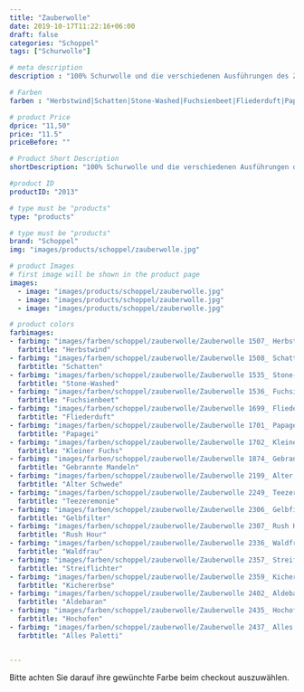 ```yaml
---
title: "Zauberwolle"
date: 2019-10-17T11:22:16+06:00
draft: false
categories: "Schoppel"
tags: ["Schurwolle"]

# meta description
description : "100% Schurwolle und die verschiedenen Ausführungen des Zauberball Cotton."

# Farben
farben : "Herbstwind|Schatten|Stone-Washed|Fuchsienbeet|Fliederduft|Papagei|Kleiner Fuchs|Gebrannte Mandeln|Alter Schwede|Teezeremonie|Gelbfilter|Rush Hour|Waldfrau|Streiflichter|Kichererbse|Aldebaran|Hochofen|Alles Paletti"

# product Price
dprice: "11,50"
price: "11.5"
priceBefore: ""

# Product Short Description
shortDescription: "100% Schurwolle und die verschiedenen Ausführungen des Zauberball Cotton."

#product ID
productID: "2013"

# type must be "products"
type: "products"

# type must be "products"
brand: "Schoppel"
img: "images/products/schoppel/zauberwolle.jpg"   

# product Images
# first image will be shown in the product page
images:
  - image: "images/products/schoppel/zauberwolle.jpg"
  - image: "images/products/schoppel/zauberwolle.jpg"
  - image: "images/products/schoppel/zauberwolle.jpg"

# product colors
farbimages:
- farbimg: "images/farben/schoppel/zauberwolle/Zauberwolle 1507_ Herbstwind.jpg"	
  farbtitle: "Herbstwind"
- farbimg: "images/farben/schoppel/zauberwolle/Zauberwolle 1508_ Schatten.jpg"	
  farbtitle: "Schatten"
- farbimg: "images/farben/schoppel/zauberwolle/Zauberwolle 1535_ Stone-Washed.jpg"	
  farbtitle: "Stone-Washed"
- farbimg: "images/farben/schoppel/zauberwolle/Zauberwolle 1536_ Fuchsienbeet.jpg"	
  farbtitle: "Fuchsienbeet"
- farbimg: "images/farben/schoppel/zauberwolle/Zauberwolle 1699_ Fliederduft.jpg"	
  farbtitle: "Fliederduft"
- farbimg: "images/farben/schoppel/zauberwolle/Zauberwolle 1701_ Papagei.jpg"	
  farbtitle: "Papagei"
- farbimg: "images/farben/schoppel/zauberwolle/Zauberwolle 1702_ Kleiner Fuchs.jpg"	
  farbtitle: "Kleiner Fuchs"
- farbimg: "images/farben/schoppel/zauberwolle/Zauberwolle 1874_ Gebrannte Mandeln.jpg"	
  farbtitle: "Gebrannte Mandeln"
- farbimg: "images/farben/schoppel/zauberwolle/Zauberwolle 2199_ Alter Schwede.jpg"	
  farbtitle: "Alter Schwede"
- farbimg: "images/farben/schoppel/zauberwolle/Zauberwolle 2249_ Teezeremonie.jpg"	
  farbtitle: "Teezeremonie"
- farbimg: "images/farben/schoppel/zauberwolle/Zauberwolle 2306_ Gelbfilter.jpg"	
  farbtitle: "Gelbfilter"
- farbimg: "images/farben/schoppel/zauberwolle/Zauberwolle 2307_ Rush Hour.jpg"	
  farbtitle: "Rush Hour"
- farbimg: "images/farben/schoppel/zauberwolle/Zauberwolle 2336_ Waldfrau.jpg"	
  farbtitle: "Waldfrau"
- farbimg: "images/farben/schoppel/zauberwolle/Zauberwolle 2357_ Streiflichter.jpg"	
  farbtitle: "Streiflichter"
- farbimg: "images/farben/schoppel/zauberwolle/Zauberwolle 2359_ Kichererbse.jpg"	
  farbtitle: "Kichererbse"
- farbimg: "images/farben/schoppel/zauberwolle/Zauberwolle 2402_ Aldebaran.jpg"	
  farbtitle: "Aldebaran"
- farbimg: "images/farben/schoppel/zauberwolle/Zauberwolle 2435_ Hochofen.jpg"	
  farbtitle: "Hochofen"
- farbimg: "images/farben/schoppel/zauberwolle/Zauberwolle 2437_ Alles Paletti.jpg"	
  farbtitle: "Alles Paletti"


---
```


Bitte achten Sie darauf ihre gewünchte Farbe beim checkout auszuwählen.
